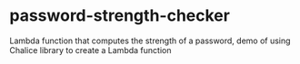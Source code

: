 # password-strength-checker
Lambda function that computes the strength of a password, demo of using Chalice library to create a Lambda function
